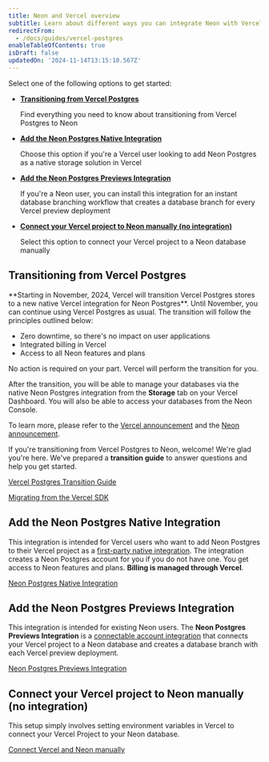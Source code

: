 ```yaml
---
title: Neon and Vercel overview
subtitle: Learn about different ways you can integrate Neon with Vercel
redirectFrom:
  - /docs/guides/vercel-postgres
enableTableOfContents: true
isDraft: false
updatedOn: '2024-11-14T13:15:10.567Z'
---
```


Select one of the following options to get started:

- **[Transitioning from Vercel Postgres](#transitioning-from-vercel-postgres)**

  Find everything you need to know about transitioning from Vercel Postgres to Neon

- **[Add the Neon Postgres Native Integration](#add-the-neon-postgres-native-integration)**

  Choose this option if you're a Vercel user looking to add Neon Postgres as a native storage solution in Vercel

- **[Add the Neon Postgres Previews Integration](#add-the-neon-postgres-previews-integration)**

  If you're a Neon user, you can install this integration for an instant database branching workflow that creates a database branch for every Vercel preview deployment

- **[Connect your Vercel project to Neon manually (no integration)](#connect-your-vercel-project-to-neon-manually-no-integration)**

  Select this option to connect your Vercel project to a Neon database manually

## Transitioning from Vercel Postgres

  <Admonition type="important">
  **Starting in November, 2024, Vercel will transition Vercel Postgres stores to a new native Vercel integration for Neon Postgres**. Until November, you can continue using Vercel Postgres as usual. The transition will follow the principles outlined below:

- Zero downtime, so there's no impact on user applications
- Integrated billing in Vercel
- Access to all Neon features and plans

No action is required on your part. Vercel will perform the transition for you.

After the transition, you will be able to manage your databases via the native Neon Postgres integration from the **Storage** tab on your Vercel Dashboard. You will also be able to access your databases from the Neon Console.

To learn more, please refer to the [Vercel announcement](https://vercel.com/blog/introducing-the-vercel-marketplace) and the [Neon announcement](https://neon.tech/blog/leveling-up-our-partnership-with-vercel).
</Admonition>

If you're transitioning from Vercel Postgres to Neon, welcome! We're glad you're here. We've prepared a **transition guide** to answer questions and help you get started.

<DetailIconCards>

<a href="/docs/guides/vercel-postgres-transition-guide" description="Everything you need to know about transitioning from Vercel Postgres to Neon" icon="vercel">Vercel Postgres Transition Guide</a>

<a href="https://neon.tech/guides/vercel-sdk-migration" description="Learn how to migrate from the Vercel SDK to the Neon serverless driver" icon="vercel">Migrating from the Vercel SDK</a>

</DetailIconCards>

## Add the Neon Postgres Native Integration

This integration is intended for Vercel users who want to add Neon Postgres to their Vercel project as a [first-party native integration](https://vercel.com/docs/integrations/install-an-integration/product-integration). The integration creates a Neon Postgres account for you if you do not have one. You get access to Neon features and plans. **Billing is managed through Vercel**.

<DetailIconCards>

<a href="/docs/guides/vercel-native-integration" description="Learn how to install the Neon Postgres Native Integration from the Vercel Marketplace" icon="vercel">Neon Postgres Native Integration</a>

</DetailIconCards>

## Add the Neon Postgres Previews Integration

This integration is intended for existing Neon users. The **Neon Postgres Previews Integration** is a [connectable account integration](https://vercel.com/docs/integrations/install-an-integration/add-a-connectable-account#manage-connectable-accounts) that connects your Vercel project to a Neon database and creates a database branch with each Vercel preview deployment.

<DetailIconCards>

<a href="/docs/guides/vercel-previews-integration" description="Learn how to install the Neon Postgres Preview Integration for a database branch with each preview deployment" icon="vercel">Neon Postgres Previews Integration</a>

</DetailIconCards>

## Connect your Vercel project to Neon manually (no integration)

This setup simply involves setting environment variables in Vercel to connect your Vercel Project to your Neon database.

<DetailIconCards>

<a href="/docs/guides/vercel-previews-integration" description="Connect your Vercel project to Neon manually (no integration)" icon="vercel">Connect Vercel and Neon manually</a>

</DetailIconCards>
